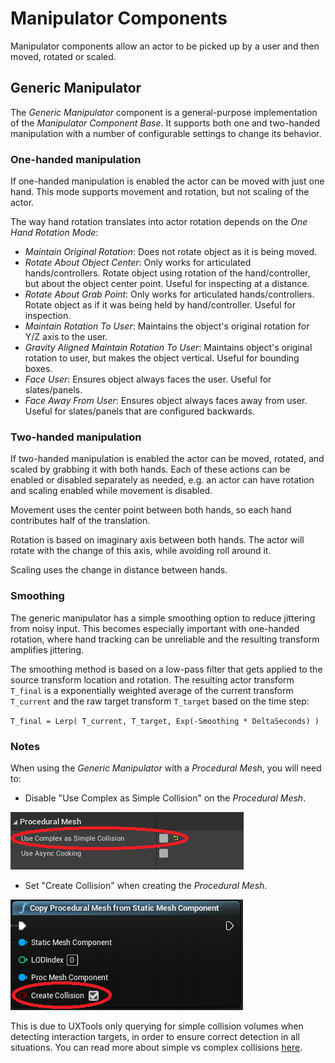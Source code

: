 # Manipulator Components

Manipulator components allow an actor to be picked up by a user and then moved, rotated or scaled.

## Generic Manipulator

The _Generic Manipulator_ component is a general-purpose implementation of the _Manipulator Component Base_. It supports both one and two-handed manipulation with a number of configurable settings to change its behavior.

### One-handed manipulation

If one-handed manipulation is enabled the actor can be moved with just one hand. This mode supports movement and rotation, but not scaling of the actor.

The way hand rotation translates into actor rotation depends on the _One Hand Rotation Mode_:
* _Maintain Original Rotation_: Does not rotate object as it is being moved.
* _Rotate About Object Center_: Only works for articulated hands/controllers. Rotate object using rotation of the hand/controller, but about the object center point. Useful for inspecting at a distance.
* _Rotate About Grab Point_: Only works for articulated hands/controllers. Rotate object as if it was being held by hand/controller. Useful for inspection.
* _Maintain Rotation To User_: Maintains the object's original rotation for Y/Z axis to the user.
* _Gravity Aligned Maintain Rotation To User_: Maintains object's original rotation to user, but makes the object vertical. Useful for bounding boxes.
* _Face User_: Ensures object always faces the user. Useful for slates/panels.
* _Face Away From User_: Ensures object always faces away from user. Useful for slates/panels that are configured backwards.

### Two-handed manipulation

If two-handed manipulation is enabled the actor can be moved, rotated, and scaled by grabbing it with both hands. Each of these actions can be enabled or disabled separately as needed, e.g. an actor can have rotation and scaling enabled while movement is disabled.

Movement uses the center point between both hands, so each hand contributes half of the translation.

Rotation is based on imaginary axis between both hands. The actor will rotate with the change of this axis, while avoiding roll around it.

Scaling uses the change in distance between hands.

### Smoothing

The generic manipulator has a simple smoothing option to reduce jittering from noisy input. This becomes especially important with one-handed rotation, where hand tracking can be unreliable and the resulting transform amplifies jittering.

The smoothing method is based on a low-pass filter that gets applied to the source transform location and rotation. The resulting actor transform `T_final` is a exponentially weighted average of the current transform `T_current` and the raw target transform `T_target` based on the time step:

`T_final = Lerp( T_current, T_target, Exp(-Smoothing * DeltaSeconds) )`

### Notes

When using the _Generic Manipulator_ with a _Procedural Mesh_, you will need to:

* Disable "Use Complex as Simple Collision" on the _Procedural Mesh_.

![UseComplexAsSimpleCollision](Images/Manipulator/UseComplexAsSimpleCollision.png)

* Set "Create Collision" when creating the _Procedural Mesh_.

![CreateCollision](Images/Manipulator/CreateCollision.png)

This is due to UXTools only querying for simple collision volumes when detecting interaction targets, in order to ensure correct detection in all situations. You can read more about simple vs complex collisions [here](https://docs.unrealengine.com/en-US/Engine/Physics/SimpleVsComplex/index.html).